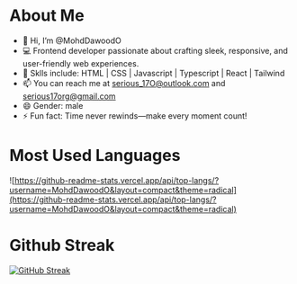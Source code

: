 # About Me

- 👋 Hi, I’m @MohdDawoodO
- 💻 Frontend developer passionate about crafting sleek, responsive, and user-friendly web experiences.
- 💪 Sklls include: HTML | CSS | Javascript | Typescript | React | Tailwind
- 📫 You can reach me at serious_17O@outlook.com and serious17org@gmail.com
- 😄 Gender: male
- ⚡ Fun fact: Time never rewinds—make every moment count!


# Most Used Languages

![https://github-readme-stats.vercel.app/api/top-langs/?username=MohdDawoodO&layout=compact&theme=radical](https://github-readme-stats.vercel.app/api/top-langs/?username=MohdDawoodO&layout=compact&theme=radical)


# Github Streak

[![GitHub Streak](https://streak-stats.demolab.com/?user=MohdDawoodO&theme=dark)](https://git.io/streak-stats)

<!---
MohdDawoodO/MohdDawoodO is a ✨ special ✨ repository because its `README.md` (this file) appears on your GitHub profile.
You can click the Preview link to take a look at your changes.
--->
